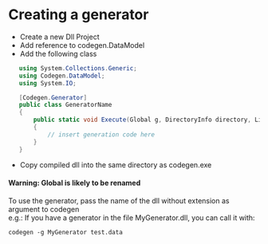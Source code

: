 # Creating a generator
 - Create a new Dll Project
 - Add reference to codegen.DataModel
 - Add the following class
 ```cs
    using System.Collections.Generic;
    using Codegen.DataModel;
    using System.IO;

    [Codegen.Generator]
    public class GeneratorName
    {
        public static void Execute(Global g, DirectoryInfo directory, List<string> args)
        {
            // insert generation code here
        }
    }
 ```
 - Copy compiled dll into the same directory as codegen.exe

#### Warning: Global is likely to be renamed


To use the generator, pass the name of the dll without extension as argument to codegen  
e.g.: If you have a generator in the file MyGenerator.dll, you can call it with:
```
codegen -g MyGenerator test.data
```
